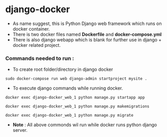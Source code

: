 # django-docker
- As name suggest, this is Python Django web framework which runs on docker container.
- There is two docker files named **Dockerfile** and **docker-compose.yml**
- There is also django webapp which is blank for further use in django + docker related project.

### Commands needed to run :
- To create root folder/directory in django docker 
```
sudo docker-compose run web django-admin startproject mysite .
```
- To execute django commands while running docker.
```
docker exec django-docker_web_1 python manage.py startapp app
```
```
docker exec django-docker_web_1 python manage.py makemigrations
```
```
docker exec django-docker_web_1 python manage.py migrate
```

- **Note** : All above commonds wil run while docker runs python django server.
